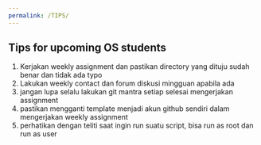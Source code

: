 ```yaml
---
permalink: /TIPS/
---
```


## Tips for upcoming OS students

1. Kerjakan weekly assignment dan pastikan directory yang dituju sudah benar dan tidak ada typo
2. Lakukan weekly contact dan forum diskusi mingguan apabila ada
3. jangan lupa selalu lakukan git mantra setiap selesai mengerjakan assignment
4. pastikan mengganti template menjadi akun github sendiri dalam mengerjakan weekly assignment
5. perhatikan dengan teliti saat ingin run suatu script, bisa run as root dan run as user

